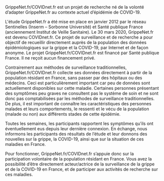 GrippeNet.fr/COVIDnet.fr est un projet de recherche né de la volonté d’adapter GrippeNet.fr au contexte actuel d’épidémie de COVID-19.

L'étude GrippeNet.fr a été mise en place en janvier 2012 par le réseau Sentinelles (Inserm – Sorbonne Université) et Santé publique France (anciennement Institut de Veille Sanitaire). Le 30 mars 2020, GrippeNet.fr est devenu COVIDnet.fr. Ce projet de surveillance et de recherche a pour objectif de recueillir directement auprès de la population des données épidémiologiques sur la grippe et la COVID-19, par Internet et de façon anonyme. Le projet GrippeNet.fr/COVIDnet.fr est financé par Santé publique France. Il ne reçoit aucun financement privé.

Contrairement aux méthodes de surveillance traditionnelles, GrippeNet.fr/COVIDnet.fr collecte ses données directement à partir de la population résidant en France, sans passer par des hôpitaux ou des médecins. Ceci est particulièrement important car peu de données sont actuellement disponibles  sur cette maladie. Certaines personnes présentant des symptômes peu graves ne consultent pas le système de soin et ne sont donc pas comptabilisées par les méthodes de surveillance traditionnelles. De plus, il est important de connaître les caractéristiques des personnes malades et leurs comportements, le ressenti et le vécu de la population (malade ou non) aux différents stades de cette épidémie.

Toutes les semaines, les participants rapportent les symptômes qu’ils ont éventuellement eus depuis leur dernière connexion. En échange, nous informons les participants des résultats de l’étude et leur donnons des nouvelles sur la grippe, la COVID-19, ainsi que sur la situation de ces maladies en France.

Pour fonctionner, GrippeNet.fr/COVIDnet.fr s’appuie donc sur la participation volontaire de la population résidant en France. Vous avez la possibilité d’être directement acteur/actrice de la surveillance de la grippe et de la COVID-19 en France, et de participer aux activités de recherche sur ces maladies.